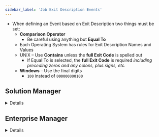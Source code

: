 ```yaml
---
sidebar_label: 'Job Exit Description Events'
---
```


* When defining an Event based on Exit Description two things must be set:
    * **Comparison Operator**
        * Be careful using anything but **Equal To**
    * Each Operating System has rules for Exit Description Names and Values
    * UNIX – Use **Contains** unless the **full Exit Code** is spelled out 
        * If Equal To is selected, the **full Exit Code** is required _including preceding zeros and any colons, plus signs, etc._
    * **Windows** – Use the final digits
        * ```100``` instead of ```000000000100```


## Solution Manager

<details>

### Trigger Details

||
|---|
|![](../static/imgbasic/sm-exit-description-event.png)|

</details>

## Enterprise Manager

<details>

### Trigger Details

||
|---|
|![](../static/imgbasic/354.png)|

||
|---|
|![](../static/imgbasic/355.png)|

</details>